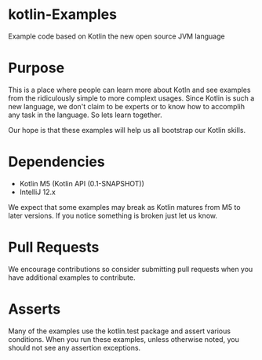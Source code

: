kotlin-Examples
===============

Example code based on Kotlin the new open source JVM language

Purpose
=======
This is a place where people can learn more about Kotln and see examples from the ridiculously simple to more complext usages. Since Kotlin is such a new language, we don't claim to be experts or to know how to accomplih any task in the language. So lets learn together.  

Our hope is that these examples will help us all bootstrap our Kotlin skills.

Dependencies
============
- Kotlin M5 (Kotlin API (0.1-SNAPSHOT))
- IntelliJ 12.x 

We expect that some examples may break as Kotlin matures from M5 to later versions. If you notice something is broken just let us know.

Pull Requests
=============
We encourage contributions so consider submitting pull requests when you have additional examples to contribute.

Asserts
=======
Many of the examples use the kotlin.test package and assert various conditions. When you run these examples, unless otherwise noted, you should not see any assertion exceptions.
